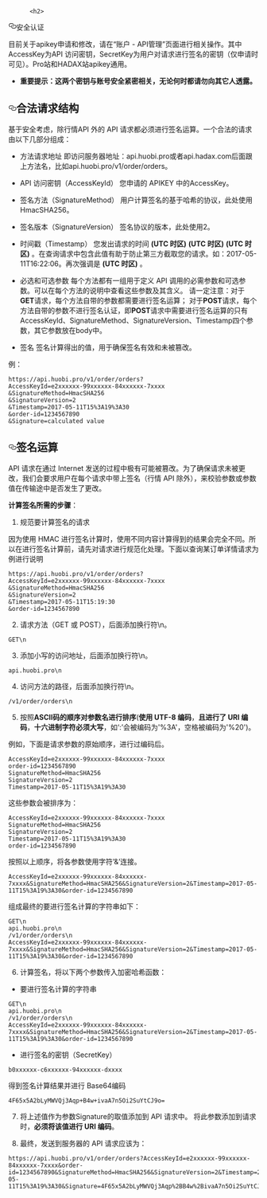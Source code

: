 
          <h2>
<a id="user-content-安全认证" class="anchor" href="#%E5%AE%89%E5%85%A8%E8%AE%A4%E8%AF%81" aria-hidden="true"><svg class="octicon octicon-link" viewBox="0 0 16 16" version="1.1" width="16" height="16" aria-hidden="true"><path fill-rule="evenodd" d="M4 9h1v1H4c-1.5 0-3-1.69-3-3.5S2.55 3 4 3h4c1.45 0 3 1.69 3 3.5 0 1.41-.91 2.72-2 3.25V8.59c.58-.45 1-1.27 1-2.09C10 5.22 8.98 4 8 4H4c-.98 0-2 1.22-2 2.5S3 9 4 9zm9-3h-1v1h1c1 0 2 1.22 2 2.5S13.98 12 13 12H9c-.98 0-2-1.22-2-2.5 0-.83.42-1.64 1-2.09V6.25c-1.09.53-2 1.84-2 3.25C6 11.31 7.55 13 9 13h4c1.45 0 3-1.69 3-3.5S14.5 6 13 6z"></path></svg></a>安全认证</h2>
<p>目前关于apikey申请和修改，请在“账户 - API管理”页面进行相关操作。其中AccessKey为API 访问密钥，SecretKey为用户对请求进行签名的密钥（仅申请时可见）。Pro站和HADAX站apikey通用。</p>
<ul>
<li><strong>重要提示：这两个密钥与账号安全紧密相关，无论何时都请勿向其它人透露。</strong></li>
</ul>
<h2>
<a id="user-content-合法请求结构" class="anchor" href="#%E5%90%88%E6%B3%95%E8%AF%B7%E6%B1%82%E7%BB%93%E6%9E%84" aria-hidden="true"><svg class="octicon octicon-link" viewBox="0 0 16 16" version="1.1" width="16" height="16" aria-hidden="true"><path fill-rule="evenodd" d="M4 9h1v1H4c-1.5 0-3-1.69-3-3.5S2.55 3 4 3h4c1.45 0 3 1.69 3 3.5 0 1.41-.91 2.72-2 3.25V8.59c.58-.45 1-1.27 1-2.09C10 5.22 8.98 4 8 4H4c-.98 0-2 1.22-2 2.5S3 9 4 9zm9-3h-1v1h1c1 0 2 1.22 2 2.5S13.98 12 13 12H9c-.98 0-2-1.22-2-2.5 0-.83.42-1.64 1-2.09V6.25c-1.09.53-2 1.84-2 3.25C6 11.31 7.55 13 9 13h4c1.45 0 3-1.69 3-3.5S14.5 6 13 6z"></path></svg></a>合法请求结构</h2>
<p>基于安全考虑，除行情API 外的 API 请求都必须进行签名运算。一个合法的请求由以下几部分组成：</p>
<ul>
<li>
<p>方法请求地址
即访问服务器地址：api.huobi.pro或者api.hadax.com后面跟上方法名，比如api.huobi.pro/v1/order/orders。</p>
</li>
<li>
<p>API 访问密钥（AccessKeyId）
您申请的 APIKEY 中的AccessKey。</p>
</li>
<li>
<p>签名方法（SignatureMethod）
用户计算签名的基于哈希的协议，此处使用 HmacSHA256。</p>
</li>
<li>
<p>签名版本（SignatureVersion）
签名协议的版本，此处使用2。</p>
</li>
<li>
<p>时间戳（Timestamp）
您发出请求的时间 <strong>(UTC 时区)</strong>  <strong>(UTC 时区)</strong>  <strong>(UTC 时区)</strong> 。在查询请求中包含此值有助于防止第三方截取您的请求。如：2017-05-11T16:22:06。再次强调是 <strong>(UTC 时区)</strong> 。</p>
</li>
<li>
<p>必选和可选参数
每个方法都有一组用于定义 API 调用的必需参数和可选参数。可以在每个方法的说明中查看这些参数及其含义。
请一定注意：对于<strong>GET</strong>请求，每个方法自带的参数都需要进行签名运算；
对于<strong>POST</strong>请求，每个方法自带的参数不进行签名认证，即<strong>POST</strong>请求中需要进行签名运算的只有AccessKeyId、SignatureMethod、SignatureVersion、Timestamp四个参数，其它参数放在body中。</p>
</li>
<li>
<p>签名
签名计算得出的值，用于确保签名有效和未被篡改。</p>
</li>
</ul>
<p>例：</p>
<pre><code>https://api.huobi.pro/v1/order/orders?
AccessKeyId=e2xxxxxx-99xxxxxx-84xxxxxx-7xxxx
&amp;SignatureMethod=HmacSHA256
&amp;SignatureVersion=2
&amp;Timestamp=2017-05-11T15%3A19%3A30
&amp;order-id=1234567890
&amp;Signature=calculated value
</code></pre>
<h2>
<a id="user-content-签名运算" class="anchor" href="#%E7%AD%BE%E5%90%8D%E8%BF%90%E7%AE%97" aria-hidden="true"><svg class="octicon octicon-link" viewBox="0 0 16 16" version="1.1" width="16" height="16" aria-hidden="true"><path fill-rule="evenodd" d="M4 9h1v1H4c-1.5 0-3-1.69-3-3.5S2.55 3 4 3h4c1.45 0 3 1.69 3 3.5 0 1.41-.91 2.72-2 3.25V8.59c.58-.45 1-1.27 1-2.09C10 5.22 8.98 4 8 4H4c-.98 0-2 1.22-2 2.5S3 9 4 9zm9-3h-1v1h1c1 0 2 1.22 2 2.5S13.98 12 13 12H9c-.98 0-2-1.22-2-2.5 0-.83.42-1.64 1-2.09V6.25c-1.09.53-2 1.84-2 3.25C6 11.31 7.55 13 9 13h4c1.45 0 3-1.69 3-3.5S14.5 6 13 6z"></path></svg></a>签名运算</h2>
<p>API 请求在通过 Internet 发送的过程中极有可能被篡改。为了确保请求未被更改，我们会要求用户在每个请求中带上签名（行情 API 除外），来校验参数或参数值在传输途中是否发生了更改。</p>
<p><strong>计算签名所需的步骤</strong>：</p>
<ol>
<li>规范要计算签名的请求</li>
</ol>
<p>因为使用 HMAC 进行签名计算时，使用不同内容计算得到的结果会完全不同。所以在进行签名计算前，请先对请求进行规范化处理。下面以查询某订单详情请求为例进行说明</p>
<pre><code>https://api.huobi.pro/v1/order/orders?
AccessKeyId=e2xxxxxx-99xxxxxx-84xxxxxx-7xxxx
&amp;SignatureMethod=HmacSHA256
&amp;SignatureVersion=2
&amp;Timestamp=2017-05-11T15:19:30
&amp;order-id=1234567890
</code></pre>
<ol start="2">
<li>请求方法（GET 或 POST），后面添加换行符\n。</li>
</ol>
<pre><code>GET\n
</code></pre>
<ol start="3">
<li>添加小写的访问地址，后面添加换行符\n。</li>
</ol>
<pre><code>api.huobi.pro\n
</code></pre>
<ol start="4">
<li>访问方法的路径，后面添加换行符\n。</li>
</ol>
<pre><code>/v1/order/orders\n
</code></pre>
<ol start="5">
<li>按照<strong>ASCII码的顺序对参数名进行排序</strong>(<strong>使用 UTF-8 编码</strong>，<strong>且进行了 URI 编码</strong>，<strong>十六进制字符必须大写</strong>，如‘:’会被编码为&#39;%3A&#39;，空格被编码为&#39;%20&#39;)。</li>
</ol>
<p>例如，下面是请求参数的原始顺序，进行过编码后。</p>
<pre><code>AccessKeyId=e2xxxxxx-99xxxxxx-84xxxxxx-7xxxx
order-id=1234567890
SignatureMethod=HmacSHA256
SignatureVersion=2
Timestamp=2017-05-11T15%3A19%3A30
</code></pre>
<p>这些参数会被排序为：</p>
<pre><code>AccessKeyId=e2xxxxxx-99xxxxxx-84xxxxxx-7xxxx
SignatureMethod=HmacSHA256
SignatureVersion=2
Timestamp=2017-05-11T15%3A19%3A30
order-id=1234567890
</code></pre>
<p>按照以上顺序，将各参数使用字符’&amp;’连接。</p>
<pre><code>AccessKeyId=e2xxxxxx-99xxxxxx-84xxxxxx-7xxxx&amp;SignatureMethod=HmacSHA256&amp;SignatureVersion=2&amp;Timestamp=2017-05-11T15%3A19%3A30&amp;order-id=1234567890
</code></pre>
<p>组成最终的要进行签名计算的字符串如下：</p>
<pre><code>GET\n
api.huobi.pro\n
/v1/order/orders\n
AccessKeyId=e2xxxxxx-99xxxxxx-84xxxxxx-7xxxx&amp;SignatureMethod=HmacSHA256&amp;SignatureVersion=2&amp;Timestamp=2017-05-11T15%3A19%3A30&amp;order-id=1234567890
</code></pre>
<ol start="6">
<li>计算签名，将以下两个参数传入加密哈希函数：</li>
</ol>
<ul>
<li>要进行签名计算的字符串</li>
</ul>
<pre><code>GET\n
api.huobi.pro\n
/v1/order/orders\n
AccessKeyId=e2xxxxxx-99xxxxxx-84xxxxxx-7xxxx&amp;SignatureMethod=HmacSHA256&amp;SignatureVersion=2&amp;Timestamp=2017-05-11T15%3A19%3A30&amp;order-id=1234567890
</code></pre>
<ul>
<li>进行签名的密钥（SecretKey）</li>
</ul>
<pre><code>b0xxxxxx-c6xxxxxx-94xxxxxx-dxxxx
</code></pre>
<p>得到签名计算结果并进行 Base64编码</p>
<pre><code>4F65x5A2bLyMWVQj3Aqp+B4w+ivaA7n5Oi2SuYtCJ9o=
</code></pre>
<ol start="7">
<li>
<p>将上述值作为参数Signature的取值添加到 API 请求中。
将此参数添加到请求时，<strong>必须将该值进行 URI 编码</strong>。</p>
</li>
<li>
<p>最终，发送到服务器的 API 请求应该为：</p>
</li>
</ol>
<pre><code>https://api.huobi.pro/v1/order/orders?AccessKeyId=e2xxxxxx-99xxxxxx-84xxxxxx-7xxxx&amp;order-id=1234567890&amp;SignatureMethod=HmacSHA256&amp;SignatureVersion=2&amp;Timestamp=2017-05-11T15%3A19%3A30&amp;Signature=4F65x5A2bLyMWVQj3Aqp%2BB4w%2BivaA7n5Oi2SuYtCJ9o%3D
</code></pre>

        
